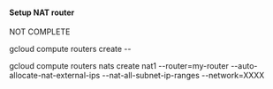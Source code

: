 #### Setup NAT router

NOT COMPLETE

gcloud compute routers create -- 

gcloud compute routers nats create nat1 --router=my-router
          --auto-allocate-nat-external-ips --nat-all-subnet-ip-ranges --network=XXXX
